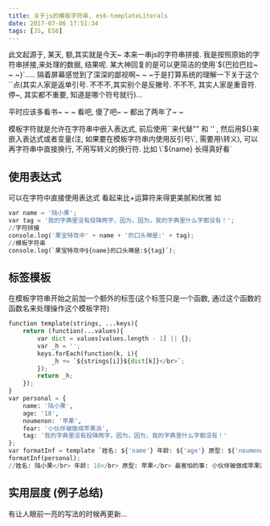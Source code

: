 ```yaml
---
title: 关于js的模板字符串, es6-templateLiterals
date: 2017-07-06 17:51:34
tags: [JS, ES6]
---
```


此文起源于, 某天, 额,其实就是今天~ 本来一串js的字符串拼接.
我是按照原始的字符串拼接,来处理的数据, 结果呢. 某大神回复的是可以更简洁的使用\`${巴拉巴拉~ ~ ~}\`.....
隔着屏幕感觉到了深深的鄙视啊~ ~ ~于是打算系统的理解一下关于这个``点(其实人家是返单引号. 不不不,其实别个是反撇号. 不不不, 其实人家是重音符. 停~, 其实都不重要,  知道是哪个符号就行)...
<!-- more -->
平时应该多看书~ ~ ~ 看吧, 傻了吧~ ~  都出了两年了~ ~

模板字符就是允许在字符串中嵌入表达式, 前后使用\`\`来代替"" 和 '' , 然后用${}来嵌入表达式或者变量(注, 如果要在模板字符串内使用反引号\`, 需要用\转义), 可以再字符串中直接换行, 不用写转义的换行符.
比如 \`${name} 长得真好看\`

## 使用表达式
可以在字符中直接使用表达式 看起来比+运算符来得更美腻和优雅
如
```python
var name = '陆小果';
var tag = '我的字典里没有投降两字，因为，因为，我的字典里什么字都没有！';
//字符拼接
console.log('果宝特攻中' + name + '的口头禅是:' + tag);
//模板字符串
console.log(`果宝特攻中${name}的口头禅是:${tag}`);
```

## 标签模板
在模板字符串开始之前加一个额外的标签(这个标签只是一个函数, 通过这个函数的函数名来处理操作这个模板字符)
```python
function template(strings, ...keys){
	return (function(...values){
		var dict = values[values.length - 1] || {};
		var _h = '';
		keys.forEach(function(k, i){
			_h += `${strings[i]}${dict[k]}</br>`;
		});
		return _h;
	});
}
var personal = {
	name: '陆小果',
	age: '18',
	noumenon: '苹果',
	fear: '小伙伴被做成苹果派',
	tag: '我的字典里没有投降两字，因为，因为，我的字典里什么字都没有！'
};
var formatInf = template `姓名: ${'name'} 年龄: ${'age'} 原型: ${'noumenon'} 最害怕的事: ${'fear'} 口头禅: ${'tag'}`;
formatInf(personal);
//姓名: 陆小果</br> 年龄: 18</br> 原型: 苹果</br> 最害怕的事: 小伙伴被做成苹果派</br> 口头禅: 我的字典里没有投降两字，因为，因为，我的字典里什么字都没有！</br>
```

## 实用层度 (例子总结)
有让人眼前一亮的写法的时候再更新...
